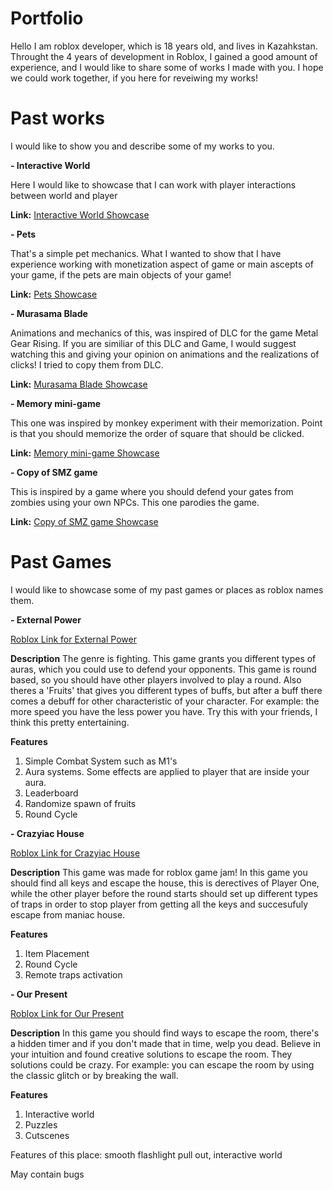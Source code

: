 # Portfolio
Hello I am roblox developer, which is 18 years old, and lives in Kazahkstan. Throught the 4 years of development in Roblox, I gained a good amount of experience, and I would like to share some of works I made with you. I hope we could work together, if you here for reveiwing my works!

# Past works
I would like to show you and describe some of my works to you.

**- Interactive World**

Here I would like to showcase that I can work with player interactions between world and player

**Link:** [Interactive World Showcase](https://gyazo.com/28859a67e7501e33a1d5d5793768df1b)


**- Pets**

That's a simple pet mechanics. What I wanted to show that I have experience working with monetization aspect of game or main ascepts of your game, if the pets are main objects of your game!

**Link:** [Pets Showcase](https://gyazo.com/28859a67e7501e33a1d5d5793768df1b)

**- Murasama Blade**

Animations and mechanics of this, was inspired of DLC for the game Metal Gear Rising. If you are similiar of this DLC and Game, I would suggest watching this and giving your opinion on animations and the realizations of clicks! I tried to copy them from DLC. 

**Link:** [Murasama Blade Showcase](https://streamable.com/on9k11)

**- Memory mini-game**

This one was inspired by monkey experiment with their memorization. Point is that you should memorize the order of square that should be clicked.

**Link:** [Memory mini-game Showcase](https://streamable.com/kw6r6x)

**- Copy of SMZ game**

This is inspired by a game where you should defend your gates from zombies using your own NPCs. This one parodies the game.

**Link:** [Copy of SMZ game Showcase](https://streamable.com/3ogfig) 

# Past Games
I would like to showcase some of my past games or places as roblox names them.

**- External Power**

[Roblox Link for External Power](https://www.roblox.com/games/1577735636/External-Power)

**Description**
The genre is fighting. This game grants you different types of auras, which you could use to defend your opponents. This game is round based, so you should have other players involved to play a round. Also theres a 'Fruits' that gives you different types of buffs, but after a buff there comes a debuff for other characteristic of your character. For example: the more speed you have the less power you have. Try this with your friends, I think this pretty entertaining.

**Features**
1. Simple Combat System such as M1's
2. Aura systems. Some effects are applied to player that are inside your aura.
3. Leaderboard
4. Randomize spawn of fruits 
5. Round Cycle

**- Crazyiac House**

[Roblox Link for Crazyiac House](https://www.roblox.com/games/9014261999/Crazyiac-house)

**Description**
This game was made for roblox game jam! In this game you should find all keys and escape the house, this is derectives of Player One, while the other player before the round starts should set up different types of traps in order to stop player from getting all the keys and succesufuly escape from maniac house.

**Features**
1. Item Placement
2. Round Cycle 
4. Remote traps activation

**- Our Present**

[Roblox Link for Our Present](https://www.roblox.com/games/8383598123/Our-Present)

**Description**
In this game you should find ways to escape the room, there's a hidden timer and if you don't made that in time, welp you dead. Believe in your intuition and found creative solutions to escape the room. They solutions could be crazy. For example: you can escape the room by using the classic glitch or by breaking the wall.

**Features**
1. Interactive world
2. Puzzles
4. Cutscenes

Features of this place: smooth flashlight pull out, interactive world

May contain bugs
